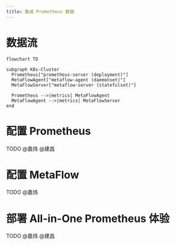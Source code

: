 ```yaml
---
title: 集成 Prometheus 数据
---
```


# 数据流

```mermaid
flowchart TD

subgraph K8s-Cluster
  Prometheus["prometheus-server (deployment)"]
  MetaFlowAgent["metaflow-agent (daemonset)"]
  MetaFlowServer["metaflow-server (statefulset)"]

  Prometheus -->|metrics| MetaFlowAgent
  MetaFlowAgent -->|metrics| MetaFlowServer
end
```

# 配置 Prometheus

TODO @嘉炜 @建昌

# 配置 MetaFlow

TODO @嘉炜

# 部署 All-in-One Prometheus 体验

TODO @嘉炜 @建昌
